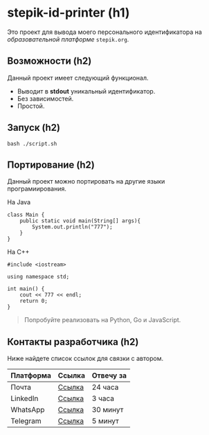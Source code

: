 # stepik-id-printer (h1)

Это проект для вывода моего персонального идентификатора на *образовательной платформе* `stepik.org`.

## Возможности (h2)

Данный проект имеет следующий функционал.

- Выводит в **stdout** уникальный идентификатор.
- Без зависимостей.
- Простой.

## Запуск (h2)

`bash ./script.sh`

## Портирование (h2)

Данный проект можно портировать на другие языки програмиирования.

На Java

```
class Main {
    public static void main(String[] args){
        System.out.println("777");
    }
}
```

На C++

```
#include <iostream>

using namespace std;

int main() {
    cout << 777 << endl;
    return 0;
}
```
> Попробуйте реализовать на Python, Go и JavaScript.

## Контакты разработчика (h2)

Ниже найдете список ссылок для связки с автором. 

| **Платформа** | **Ссылка** | **Отвечу за** |
|-----------|--------|-----------|
|   Почта| [Ссылка](https://www.gmail.com/mail/help/intl/ru/about.html?de.)| 24 часа|
|   LinkedIn| [Ссылка](https://ru.linkedin.com/)| 3 часа|
|   WhatsApp| [Ссылка](https://www.whatsapp.com/?lang=ru)| 30 минут|
|   Telegram| [Ссылка](https://web.telegram.org/)| 5 минут|


